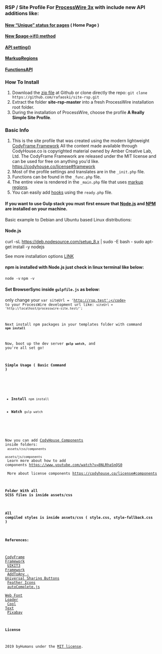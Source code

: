 ### RSP / Site Profile For [ProcessWire 3x](https://processwire.com/) with include new API additions like:
#### [New “Unique” status for pages](https://processwire.com/blog/posts/pw-3.0.127/) ( Home Page )
#### [New $page->if() method](https://processwire.com/blog/posts/pw-3.0.126/)
#### [API setting()](https://processwire.com/blog/posts/processwire-3.0.119-and-new-site-updates/#new-functions-api-setting-function)
#### [MarkupRegions](https://processwire.com/blog/posts/processwire-3.0.49-introduces-a-new-template-file-strategy/)
#### [FunctionsAPI](https://processwire.com/blog/posts/processwire-3.0.39-core-updates/#new-functions-api)

### How To Install
1. Download the [zip file](https://github.com/rafaoski/site-rsp/archive/master.zip) at Github or clone directly the repo: ```git clone https://github.com/rafaoski/site-rsp.git```
2. Extract the folder **site-rsp-master** into a fresh ProcessWire installation root folder.
3. During the installation of ProcessWire, choose the profile **A Really Simple Site Profile**.

### Basic Info
1. This is the site profile that was created using the modern lightweight [CodyFrame Framework](https://codyhouse.co/ds/docs/framework)
All the content made available through CodyHouse.co is copyrighted material owned by Amber Creative Lab, Ltd.
The CodyFrame Framework are released under the MIT license and can be used for free on anything you'd like.
https://codyhouse.co/license#framework
2. Most of the profile settings and translates are in the ``` _init.php ``` file.
3. Functions can be found in the ``` _func.php ``` file.
4. The entire view is rendered in the ``` _main.php ``` file that uses [markup regions](https://processwire.com/docs/front-end/output/markup-regions/).
5. You can easily add [hooks](https://processwire.com/docs/modules/hooks/) using the ``` ready.php ``` file.

  #### If you want to use Gulp stack you must first ensure that [Node.js](https://nodejs.org/en/download/) and [NPM](https://www.npmjs.com/get-npm) are installed on your machine.
  Basic example to Debian and Ubuntu based Linux distributions:
  #### Node.js
  curl -sL https://deb.nodesource.com/setup_8.x | sudo -E bash -
  sudo apt-get install -y nodejs

  See more installation options [LINK](https://nodejs.org/en/download/package-manager/)
  #### npm is installed with Node.js just check in linux terminal like below:
  <code>node -v</code>
  <code>npm -v</code>

  #### Set BrowserSync inside <code>gulpfile.js</code> as below:
  only change your <code>var siteUrl = 'http://rsp.test';</code> to your ProcessWire development url like:
  <code>siteUrl = 'http://localhost/processwire-site.test/';</code>

  Next install npm packages in your templates folder with command <code><b>npm install</b></code>

  Now, boot up the dev server <code><b>gulp watch</b></code>, and you're all set go!

  #### Simple Usage ( Basic Command )
  <ul>
  <li><b>Install</b> <code>npm install</code></li>
  <li><b>Watch</b> <code>gulp watch</code></li>
  </ul>

  Now you can add [CodyHouse Components](https://codyhouse.co/ds/components) inside folders:<br>
  <code>assets/css/components</code><br> <code>assets/js/components</code><br>
  Learn more about how to add components https://www.youtube.com/watch?v=8NLRhaSnQS0 <br>
  More about license components https://codyhouse.co/license#components

  #### Folder With all SCSS files is inside assets/css

  #### All compiled styles is inside  assets/css ( style.css, style-fallback.css )

#### References:
[CodyFrame Framework](https://codyhouse.co/ds/docs/framework)<br>
[UIKIT3 Framework](https://getuikit.com/)<br>
[AddToAny - Universal Sharing Buttons](https://www.addtoany.com/)<br>
[Feather Icons](https://feathericons.com/)<br>
[autoComplete.js](https://tarekraafat.github.io/autoComplete.js)<br>
[Web Font Loader](https://github.com/typekit/webfontloader)<br>
[Cool Text](https://cooltext.com/Logo-Design-Skate)<br>
[Pixabay](https://pixabay.com/)<br>

####  License
2019 byHumans under the [MIT license](LICENSE).
